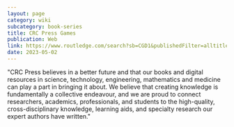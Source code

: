 ```yaml
---
layout: page
category: wiki
subcategory: book-series
title: CRC Press Games
publication: Web
link: https://www.routledge.com/search?sb=CGD1&publishedFilter=alltitles&pd=published&pg=1&pp=12&so=pub&view=grid
date: 2023-05-02
---
```


"CRC Press believes in a better future and that our books and digital resources in science, technology, engineering, mathematics and medicine can play a part in bringing it about. We believe that creating knowledge is fundamentally a collective endeavour, and we are proud to connect researchers, academics, professionals, and students to the high-quality, cross-disciplinary knowledge, learning aids, and specialty research our expert authors have written."
